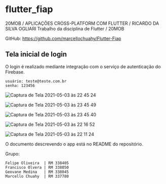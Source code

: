 # flutter_fiap

20MOB / APLICAÇÕES CROSS-PLATFORM COM FLUTTER / RICARDO DA SILVA OGLIARI
Trabalho da disciplina de Flutter / 20MOB

GitHub:
https://github.com/marcellochuahy/Flutter-Fiap

## Tela inicial de login

O login é realizado mediante integração com o serviço de autenticação do Firebase.

```
usuário: teste@teste.com.br
senha: 123456
```

![Captura de Tela 2021-05-03 às 22 45 24](https://user-images.githubusercontent.com/17011151/116955036-d6c86b80-ac67-11eb-94e6-10850a4c673e.png)

![Captura de Tela 2021-05-03 às 23 45 49](https://user-images.githubusercontent.com/17011151/116955832-05474600-ac6a-11eb-883d-b0ee5112005c.png)

![Captura de Tela 2021-05-03 às 23 45 40](https://user-images.githubusercontent.com/17011151/116955757-d4ffa780-ac69-11eb-9d2b-18929bde3f7c.png)

![Captura de Tela 2021-05-03 às 22 16 52](https://user-images.githubusercontent.com/17011151/116955211-463e5b00-ac68-11eb-9810-943a4d2e811a.png)

![Captura de Tela 2021-05-03 às 22 11 24](https://user-images.githubusercontent.com/17011151/116955524-3410ec80-ac69-11eb-8f33-788d6f340048.png)

O documento descrevendo o app está no README do repositório.

Grupo:
```
Felipe Oliveira  | RM 338405
Francisco Olvera | RM 338050
Geovane Medina   | RM 338045
Marcello Chuahy  | RM 337780
``` 
